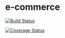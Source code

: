 # e-commerce

[![Build Status](https://travis-ci.com/rilwanmajaagun/e-commerce.svg?branch=admincontroller)](https://travis-ci.com/rilwanmajaagun/e-commerce)

[![Coverage Status](https://coveralls.io/repos/github/rilwanmajaagun/e-commerce/badge.svg?branch=master)](https://coveralls.io/github/rilwanmajaagun/e-commerce?branch=master)